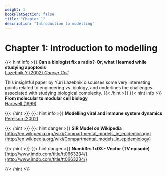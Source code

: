 ```yaml
---
weight: 1
bookFlatSection: false
title: "Chapter 1"
description: "Introduction to modelling"
---
```


# Chapter 1: Introduction to modelling

{{< hint info >}}
**Can a biologist fix a radio?-Or, what I learned while studying apoptosis**   
[Lazebnik Y (2002) _Cancer Cell_](http://doi.org/10.1016/s1535-6108(02)00133-2)

This insightful paper by Yuri Lazebnik discusses some very interesting points related to engineering vs. biology, and underlines the challenges associated with studying biological complexity.
{{< /hint >}}
{{< hint info >}}
**From molecular to modular cell biology**   
[Hartwell (1999)](http://doi.org/)


{{< /hint >}}
{{< hint info >}}
**Modelling viral and immune system dynamics**   
[Perelson (2002)](http://doi.org/)


{{< /hint >}}
{{< hint danger >}}
**SIR Model on Wikipedia**   
[http://en.wikipedia.org/wiki/Compartmental_models_in_epidemiology](http://en.wikipedia.org/wiki/Compartmental_models_in_epidemiology)


{{< /hint >}}
{{< hint danger >}}
**Numb3rs 1x03 - Vector (TV episode)**   
[http://www.imdb.com/title/tt0663234/](http://www.imdb.com/title/tt0663234/)


{{< /hint >}}
